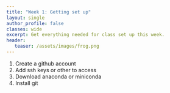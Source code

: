```yaml
---
title: "Week 1: Getting set up"
layout: single
author_profile: false
classes: wide
excerpt: Get everything needed for class set up this week.
header:
   teaser: /assets/images/frog.png  
---
```


1. Create a github account
2. Add ssh keys or other to access
3. Download anaconda or miniconda 
4. Install git
